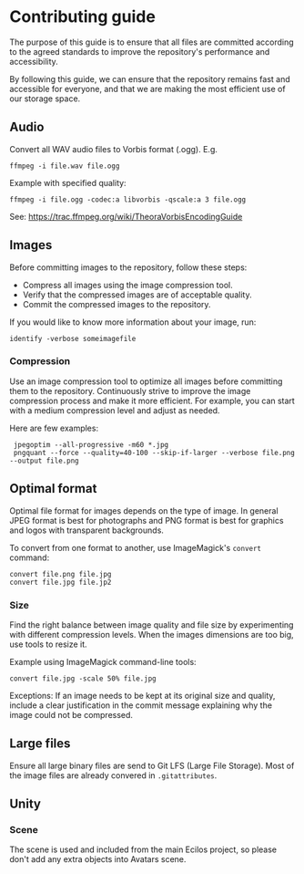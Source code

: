 # Contributing guide

The purpose of this guide is to ensure
that all files are committed according to the agreed standards
to improve the repository's performance and accessibility.

By following this guide, we can ensure that
the repository remains fast and accessible for everyone,
and that we are making the most efficient use of our storage space.

## Audio

Convert all WAV audio files to Vorbis format (.ogg). E.g.

    ffmpeg -i file.wav file.ogg

Example with specified quality:

    ffmpeg -i file.ogg -codec:a libvorbis -qscale:a 3 file.ogg

See: <https://trac.ffmpeg.org/wiki/TheoraVorbisEncodingGuide>

## Images

Before committing images to the repository, follow these steps:

- Compress all images using the image compression tool.
- Verify that the compressed images are of acceptable quality.
- Commit the compressed images to the repository.

If you would like to know more information about your image, run:

    identify -verbose someimagefile

### Compression

Use an image compression tool to optimize all images before committing them to the repository.
Continuously strive to improve the image compression process and make it more efficient.
For example, you can start with a medium compression level and adjust as needed.

Here are few examples:

     jpegoptim --all-progressive -m60 *.jpg
     pngquant --force --quality=40-100 --skip-if-larger --verbose file.png --output file.png

## Optimal format

Optimal file format for images depends on the type of image.
In general JPEG format is best for photographs
and PNG format is best for graphics and logos with transparent backgrounds.

To convert from one format to another, use ImageMagick's `convert` command:

    convert file.png file.jpg
    convert file.jpg file.jp2

### Size

Find the right balance between image quality and file size by experimenting with different compression levels.
When the images dimensions are too big, use tools to resize it.

Example using ImageMagick command-line tools:

    convert file.jpg -scale 50% file.jpg

Exceptions:
If an image needs to be kept at its original size and quality,
include a clear justification in the commit message explaining
why the image could not be compressed.

## Large files

Ensure all large binary files are send to Git LFS (Large File Storage).
Most of the image files are already convered in `.gitattributes`.

## Unity

### Scene

The scene is used and included from the main Ecilos project,
so please don't add any extra objects into Avatars scene.
